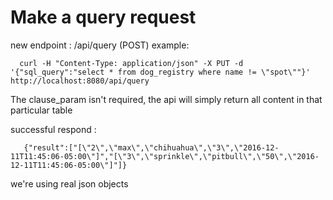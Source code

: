 Make a query request
====================

new endpoint : /api/query (POST) 
 example: 
   ```
     curl -H "Content-Type: application/json" -X PUT -d '{"sql_query":"select * from dog_registry where name != \"spot\""}' http://localhost:8080/api/query
   ```

The clause_param isn't required, the api will simply return all content in that particular table

successful respond : 
   ```
      {"result":["[\"2\",\"max\",\"chihuahua\",\"3\",\"2016-12-11T11:45:06-05:00\"]","[\"3\",\"sprinkle\",\"pitbull\",\"50\",\"2016-12-11T11:45:06-05:00\"]"]}
   ```
   we're using real json objects 


